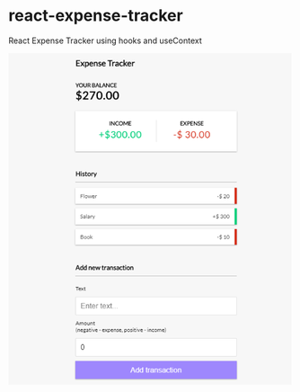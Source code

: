 # react-expense-tracker
React Expense Tracker using hooks and useContext 

![Expense Tracker](react-expense-tracker/public/Capture.PNG)
